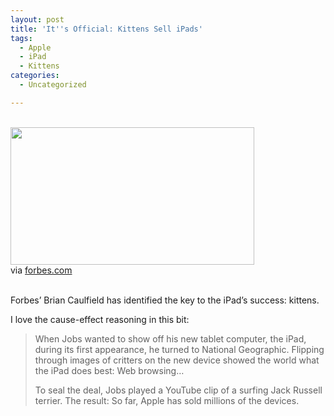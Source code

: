 ```yaml
---
layout: post
title: 'It''s Official: Kittens Sell iPads'
tags:
  - Apple
  - iPad
  - Kittens
categories:
  - Uncategorized

---
```


<div class="posterous_bookmarklet_entry"><br /><img src="http://openmobile2.files.wordpress.com/2010/08/media_httpimagesforbe_jcddj-scaled500.jpg?w=300" width="390" height="220" /><br /><div class="posterous_quote_citation">via <a href="http://www.forbes.com/2010/08/19/internet-youtube-ipad-technology-animals.html">forbes.com</a></div><br /><p>Forbes&#8217; Brian Caulfield has identified the key to the iPad&#8217;s success: kittens. <br /></p><p>I love the cause-effect reasoning in this bit: <br /></p><blockquote class="posterous_medium_quote">When Jobs wanted to show off his new tablet computer, the iPad, during its first appearance, he turned to National Geographic. Flipping through images of critters on the new device showed the world what the iPad does best: Web browsing&#8230;<br /><p>To seal the deal, Jobs played a YouTube clip of a surfing Jack Russell terrier. The result: So far, Apple has sold millions of the devices.</p></blockquote></div><div class="blogger-post-footer"><img width="1" height="1" src="https://blogger.googleusercontent.com/tracker/8920950033468593796-4285964481602043102?l=openmobile.blogspot.com" alt="" /></div>
